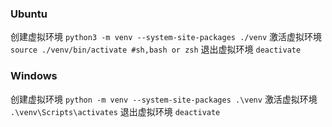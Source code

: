 ### Ubuntu
创建虚拟环境
`python3 -m venv --system-site-packages ./venv`
激活虚拟环境
`source ./venv/bin/activate #sh,bash or zsh`
退出虚拟环境
`deactivate`

### Windows
创建虚拟环境
`python -m venv --system-site-packages .\venv`
激活虚拟环境
`.\venv\Scripts\activates`
退出虚拟环境
`deactivate`